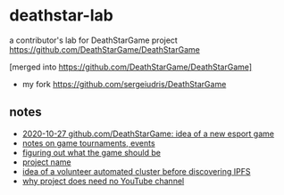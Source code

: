 # deathstar-lab
a contributor's lab for DeathStarGame project https://github.com/DeathStarGame/DeathStarGame

[merged into https://github.com/DeathStarGame/DeathStarGame]

- my fork https://github.com/sergeiudris/DeathStarGame

## notes

- [2020-10-27 github.com/DeathStarGame: idea of a new esport game](https://github.com/sergeiudris/deathstar-lab/blob/4ebb0cfdef97ca52f6ee5101022ad42cc8e000c2/posts/2020-10-27-idea-of-a-new-esport-game.md)
- [notes on game tournaments, events](https://github.com/sergeiudris/deathstar-lab/blob/c2231ab989d46aa056765d8190f0f4e0bad848c4/docs/cloud-native-system/design.md#user-experience)
- [figuring out what the game should be](https://github.com/sergeiudris/deathstar-lab/blob/c2231ab989d46aa056765d8190f0f4e0bad848c4/docs/search-for-the-game.md#building-is-about-developing-a-language)
- [project name](https://github.com/DeathStarGame/DeathStarGame/tree/95d6314d88f78ecaa2c4fe42f139b33f6033c4d8/project-name.md)
- [idea of a volunteer automated cluster before discovering IPFS](https://github.com/sergeiudris/deathstar-lab/blob/c2231ab989d46aa056765d8190f0f4e0bad848c4/docs/origin-cluster/origin-cluster.md)
- [why project does need no YouTube channel](https://github.com/DeathStarGame/DeathStarGame/commit/c712c6cea43a2ad4f9579f529ea29bc14f38f793)